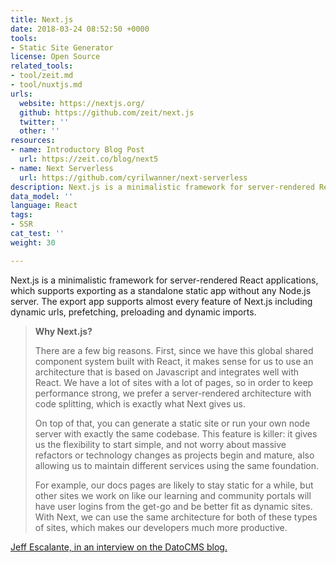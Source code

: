 ```yaml
---
title: Next.js
date: 2018-03-24 08:52:50 +0000
tools:
- Static Site Generator
license: Open Source
related_tools:
- tool/zeit.md
- tool/nuxtjs.md
urls:
  website: https://nextjs.org/
  github: https://github.com/zeit/next.js
  twitter: ''
  other: ''
resources:
- name: Introductory Blog Post
  url: https://zeit.co/blog/next5
- name: Next Serverless
  url: https://github.com/cyrilwanner/next-serverless
description: Next.js is a minimalistic framework for server-rendered React applications
data_model: ''
language: React
tags:
- SSR
cat_test: ''
weight: 30

---
```

Next.js is a minimalistic framework for server-rendered React applications, which supports exporting as a standalone static app without any Node.js server. The export app supports almost every feature of Next.js including dynamic urls, prefetching, preloading and dynamic imports.

> **Why Next.js?**
>
> There are a few big reasons. First, since we have this global shared component system built with React, it makes sense for us to use an architecture that is based on Javascript and integrates well with React. We have a lot of sites with a lot of pages, so in order to keep performance strong, we prefer a server-rendered architecture with code splitting, which is exactly what Next gives us.
>
> On top of that, you can generate a static site or run your own node server with exactly the same codebase. This feature is killer: it gives us the flexibility to start simple, and not worry about massive refactors or technology changes as projects begin and mature, also allowing us to maintain different services using the same foundation.
>
> For example, our docs pages are likely to stay static for a while, but other sites we work on like our learning and community portals will have user logins from the get-go and be better fit as dynamic sites. With Next, we can use the same architecture for both of these types of sites, which makes our developers much more productive.

[Jeff Escalante, in an interview on the DatoCMS blog.](https://www.datocms.com/blog/how-hashicorp-gets-the-best-out-of-datocms/)